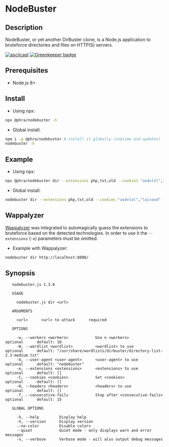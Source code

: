 # NodeBuster

## Description

NodeBuster, or yet another DirBuster clone, is a Node.js application to bruteforce directories and files on HTTP(S) servers.

[![asciicast](https://asciinema.org/a/VFKMpmV7URVPpjk9odcEaSsW4.png)](https://asciinema.org/a/VFKMpmV7URVPpjk9odcEaSsW4) [![Greenkeeper badge](https://badges.greenkeeper.io/phra/nodebuster.svg)](https://greenkeeper.io/)

## Prerequisites

- Node.js 8+

## Install

- Using npx:

```bash
npx @phra/nodebuster -h
```

- Global install:

```bash
npm i -g @phra/nodebuster # install it globally (onetime and updates)
nodebuster -h
```

## Example

- Using npx:

```bash
npx @phra/nodebuster dir --extensions php,txt,old --cookies "asd=lol","lol=asd" --user-agent "nodebuster" http://localhost:8000/
```

- Global install:

```bash
nodebuster dir --extensions php,txt,old --cookies "asd=lol","lol=asd" --user-agent "nodebuster" http://localhost:8000/
```

## Wappalyzer
[Wappalyzer](https://github.com/AliasIO/Wappalyzer) was integrated to automagically guess the extensions to bruteforce based on the detected technologies. In order to use it the `--extensions` (`-e`) parameters must be omitted.

- Example with Wappalyzer:

```bash
nodebuster dir http://localhost:8000/
```

## Synopsis


```
   nodebuster.js 1.3.0 

   USAGE

     nodebuster.js dir <url>

   ARGUMENTS

     <url>      <url> to attack      required      

   OPTIONS

     -w, --workers <workers>            Use n <workers>                     optional      default: 10                                                            
     -W, --wordlist <wordlist>          <wordlist> to use                   optional      default: "/usr/share/wordlists/dirbuster/directory-list-2.3-medium.txt"
     -U, --user-agent <user-agent>      <user-agent> to use                 optional      default: "nodebuster"                                                  
     -e, --extensions <extensions>      <extensions> to use                 optional      default: []                                                            
     -C, --cookies <cookies>            Set <cookies>                       optional      default: []                                                            
     -H, --headers <headers>            <headers> to use                    optional      default: []                                                            
     -f, --consecutive-fails            Stop after <consecutive-fails>      optional      default: 15                                                            

   GLOBAL OPTIONS

     -h, --help         Display help                                      
     -V, --version      Display version                                   
     --no-color         Disable colors                                    
     --quiet            Quiet mode - only displays warn and error messages
     -v, --verbose      Verbose mode - will also output debug messages  
```
